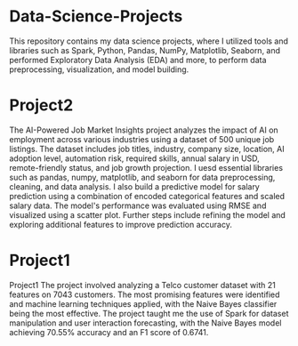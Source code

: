 # Data-Science-Projects
This repository contains my data science projects, where I utilized tools and libraries such as Spark, Python, Pandas, NumPy, Matplotlib, Seaborn, and performed Exploratory Data Analysis (EDA) and more, to perform data preprocessing, visualization, and model building.

# Project2
The AI-Powered Job Market Insights project analyzes the impact of AI on employment across various industries using a dataset of 500 unique job listings. The dataset includes job titles, industry, company size, location, AI adoption level, automation risk, required skills, annual salary in USD, remote-friendly status, and job growth projection.  I uesd essential libraries such as pandas, numpy, matplotlib, and seaborn for data preprocessing, cleaning, and data analysis. I also build a predictive model for salary prediction using a combination of encoded categorical features and scaled salary data. The model's performance was evaluated using RMSE and visualized using a scatter plot. Further steps include refining the model and exploring additional features to improve prediction accuracy.
# Project1
Project1 The project involved analyzing a Telco customer dataset with 21 features on 7043 customers. The most promising features were identified and machine learning techniques applied, with the Naive Bayes classifier being the most effective. The project taught me the use of Spark for dataset manipulation and user interaction forecasting, with the Naive Bayes model achieving 70.55% accuracy and an F1 score of 0.6741.
